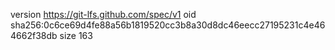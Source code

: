 version https://git-lfs.github.com/spec/v1
oid sha256:0c6ce69d4fe88a56b1819520cc3b8a30d8dc46eecc27195231c4e464662f38db
size 163
